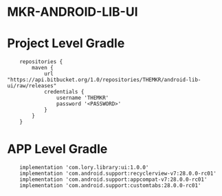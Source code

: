 # MKR-ANDROID-LIB-UI

#	Project Level Gradle
		repositories {
			maven {
				url "https://api.bitbucket.org/1.0/repositories/THEMKR/android-lib-ui/raw/releases"
				credentials {
					username 'THEMKR'
					password '<PASSWORD>'
				}
			}
		}

#	APP Level Gradle
		implementation 'com.lory.library:ui:1.0.0'
		implementation 'com.android.support:recyclerview-v7:28.0.0-rc01'
        implementation 'com.android.support:appcompat-v7:28.0.0-rc01'
        implementation 'com.android.support:customtabs:28.0.0-rc01'